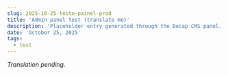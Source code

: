 ```yaml
---
slug: 2025-10-25-teste-painel-prod
title: 'Admin panel test (translate me)'
description: 'Placeholder entry generated through the Decap CMS panel.'
date: 'October 25, 2025'
tags:
  - test
---
```


_Translation pending._
